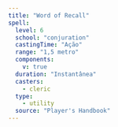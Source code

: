 ```yaml
---
title: "Word of Recall"
spell:
  level: 6
  school: "conjuration"
  castingTime: "Ação"
  range: "1,5 metro"
  components:
    v: true
  duration: "Instantânea"
  casters:
    - cleric
  type:
    - utility
  source: "Player's Handbook"
---
```

